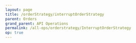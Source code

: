 ```yaml
---
layout: page
title: /orderStrategy/interruptOrderStrategy
parent: Orders
grand_parent: API Operations
permalink: /all-ops/orderstrategy/InterruptOrderStrategy
op: true
---
```


<script>
    window.addEventListener('load', () => {
        const TDV = Symbol.for('tdv-docs');
        window[TDV].defineTryit({
            name: 'interruptOrderStrategy',
            endpoint: '/orderStrategy/interruptOrderStrategy',
            method: 'POST',
            params: {
                orderStrategyId: 0
            }
        });
        window[TDV].buildCallouts(window[TDV].buildCallouts.defaultAuthWarning);
    });
</script>